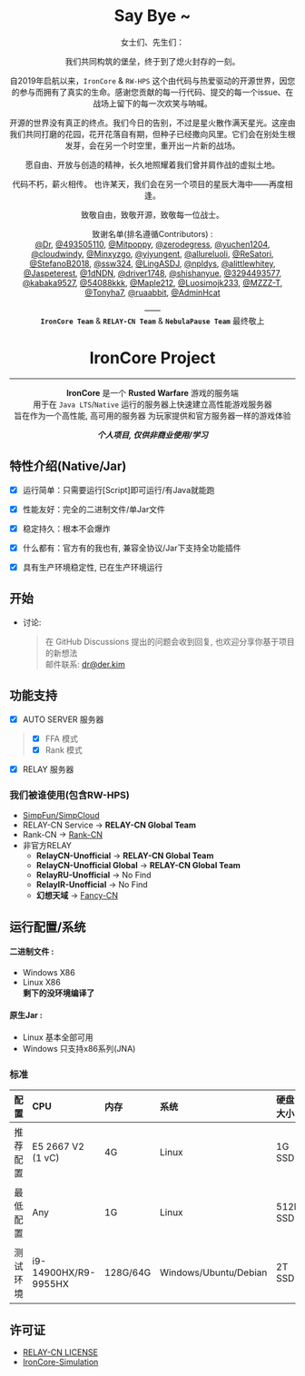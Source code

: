

<div align="center">
<h1>Say Bye ~</h1>
女士们、先生们：

我们共同构筑的堡垒，终于到了熄火封存的一刻。

自2019年启航以来，`IronCore` & `RW-HPS` 这个由代码与热爱驱动的开源世界，因您的参与而拥有了真实的生命。感谢您贡献的每一行代码、提交的每一个issue、在战场上留下的每一次欢笑与呐喊。

开源的世界没有真正的终点。我们今日的告别，不过是星火散作满天星光。这座由我们共同打磨的花园，花开花落自有期，但种子已经撒向风里。它们会在别处生根发芽，会在另一个时空里，重开出一片新的战场。

愿自由、开放与创造的精神，长久地照耀着我们曾并肩作战的虚拟土地。

代码不朽，薪火相传。
也许某天，我们会在另一个项目的星辰大海中——再度相逢。

致敬自由，致敬开源，致敬每一位战士。

致谢名单(排名遵循Contributors) :  
[@Dr](https://github.com/deng-rui), 
[@493505110](https://github.com/493505110), 
[@Mitpoppy](https://github.com/Mitpoppy),
[@zerodegress](https://github.com/zerodegress), 
[@yuchen1204](https://github.com/yuchen1204),
[@cloudwindy](https://github.com/cloudwindy),
[@Minxyzgo](https://github.com/Minxyzgo),
[@yiyungent](https://github.com/yiyungent),
[@allureluoli](https://github.com/allureluoli),
[@ReSatori](https://github.com/ReSatori), 
[@StefanoB2018](https://github.com/StefanoB2018), 
[@ssw324](https://github.com/ssw324), 
[@LingASDJ](https://github.com/LingASDJ),
[@npldys](https://github.com/npldys),
[@alittlewhitey](https://github.com/alittlewhitey), 
[@Jaspeterest](https://github.com/Jaspeterest), 
[@1dNDN](https://github.com/1dNDN), 
[@driver1748](https://github.com/driver1748),
[@shishanyue](https://github.com/shishanyue),
[@3294493577](https://github.com/3294493577),
[@kabaka9527](https://github.com/kabaka9527),
[@54088kkk](https://github.com/54088kkk),
[@Maple212](https://github.com/Maple212), 
[@Luosimojk233](https://github.com/Luosimojk233),
[@MZZZ-T](https://github.com/MZZZ-T),
[@Tonyha7](https://github.com/Tonyha7), 
[@ruaabbit](https://github.com/ruaabbit),
[@AdminHcat](https://github.com/AdminHcat)


——  
**`IronCore Team`** & **`RELAY-CN Team`** & **`NebulaPause Team`**
最终敬上
</div>


<div align="center">
<h1>IronCore Project</h1>

----
**IronCore** 是一个 **Rusted Warfare** 游戏的服务端  
用于在 `Java LTS`/`Native` 运行的服务器上快速建立高性能游戏服务器  
旨在作为一个高性能, 高可用的服务器 为玩家提供和官方服务器一样的游戏体验

_**个人项目, 仅供非商业使用/学习**_
</div>

## 特性介绍(Native/Jar)
- [x] 运行简单：只需要运行[Script]即可运行/有Java就能跑
- [x] 性能友好：完全的二进制文件/单Jar文件
- [x] 稳定持久：根本不会爆炸
- [x] 什么都有：官方有的我也有, 兼容全协议/Jar下支持全功能插件
- [x] 具有生产环境稳定性, 已在生产环境运行


## 开始
- 讨论:
  > 在 GitHub Discussions 提出的问题会收到回复, 也欢迎分享你基于项目的新想法  
  > 邮件联系: dr@der.kim

## 功能支持
- [x] AUTO SERVER 服务器
> - [x] FFA 模式
> - [x] Rank 模式
- [x] RELAY 服务器

### 我们被谁使用(包含RW-HPS)  
- [SimpFun/SimpCloud](https://sfe.simpfun.cn)
- RELAY-CN Service -> **RELAY-CN Global Team**
- Rank-CN -> [Rank-CN](https://xmrank.someo.top)
- 非官方RELAY
  - **RelayCN-Unofficial** -> **RELAY-CN Global Team**
  - **RelayCN-Unofficial Global** -> **RELAY-CN Global Team**
  - **RelayRU-Unofficial** -> No Find
  - **RelayIR-Unofficial** -> No Find
  - **幻想天域** -> [Fancy-CN](https://fancy.someo.top)

## 运行配置/系统  
#### 二进制文件 :
+ Windows X86  
+ Linux X86  
**剩下的没环境编译了**  
#### 原生Jar :
+ Linux 基本全部可用
+ Windows 只支持x86系列(JNA)

### 标准

| 配置 		  | CPU               | 内存 	  | 系统 			 | 硬盘大小 	    | Java                   |
|:-------|:------------------|:------|:-------|:----------|:-----------------------|
| 推荐配置 	    | E5 2667 V2 (1 vC) | 4G | Linux      | 1G SSD | Java 24 (Azul JDK LTS)     |
| 最低配置 	        | Any    | 1G  | Linux      | 512M SSD | Java 24 (Azul JDK LTS) |
| 测试环境 	        | i9-14900HX/R9-9955HX        | 128G/64G  | Windows/Ubuntu/Debian      | 2T SSD | Java 24 (Azul JDK LTS)     |

## 许可证
+ [RELAY-CN LICENSE](https://github.com/RELAY-CN/.github/blob/main/LICENSE.md)  
+ [IronCore-Simulation](https://github.com/RELAY-CN/.github/blob/main/IronCore-Simulation.md)
